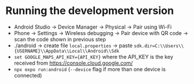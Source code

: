 # Running the development version

- Android Studio -> Device Manager -> Physical -> Pair using Wi-Fi
- Phone -> Settings -> Wireless debugging -> Pair device with QR code -> scan the code shown in previous step
- ./android -> create file `local.properties` -> paste `sdk.dir=C:\\Users\\{USERNAME}\\AppData\\Local\\Android\\Sdk`
- `set GOOGLE_MAPS_API_KEY={API_KEY}` where the API_KEY is the key received from https://console.cloud.google.com/
- `npx expo run:android` (`--device` flag if more than one device is connected)
